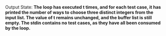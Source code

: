 Output State: **The loop has executed t times, and for each test case, it has printed the number of ways to choose three distinct integers from the input list. The value of t remains unchanged, and the buffer list is still empty. The stdin contains no test cases, as they have all been consumed by the loop.**